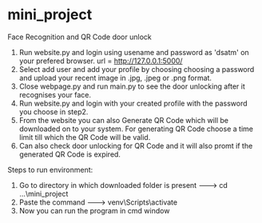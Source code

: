 # mini_project
Face Recognition and QR Code door unlock

1. Run website.py and login using usename and password as 'dsatm' on your prefered browser. url =  http://127.0.0.1:5000/
2. Select add user and add your profile by choosing choosing a password and upload your recent image in .jpg, .jpeg or .png format.
3. Close webpage.py and run main.py to see the door unlocking after it recognises your face. 
4. Run website.py and login with your created profile with the password you choose in step2.
5. From the website you can also Generate QR Code which will be downloaded on to your system.
   For generating QR Code choose a time limit till which the QR Code will be valid.
6. Can also check door unlocking for QR Code and it will also promt if the generated QR Code is expired.

Steps to run environment:
1. Go to directory in which downloaded folder is present ---> cd ...\mini_project
2. Paste the command ---> venv\Scripts\activate
3. Now you can run the program in cmd window
